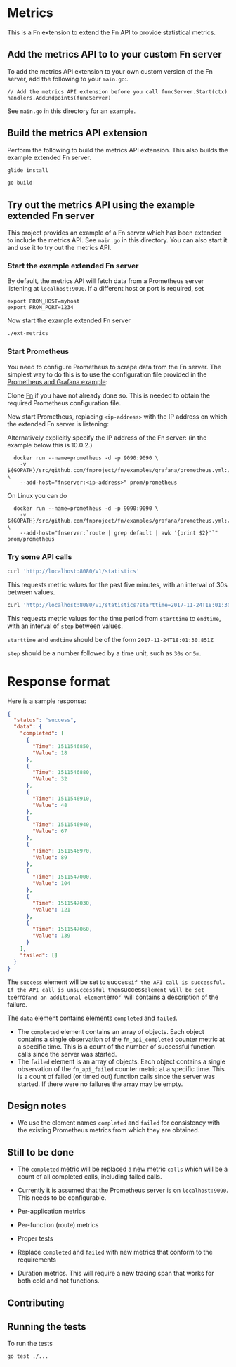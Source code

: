 # Metrics

This is a Fn extension to extend the Fn API to provide statistical metrics.

## Add the metrics API to to your custom Fn server

To add the metrics API extension to your own custom version of the Fn server, add the following to your `main.go`:.

```
// Add the metrics API extension before you call funcServer.Start(ctx)
handlers.AddEndpoints(funcServer)
```

See `main.go` in this directory for an example.

## Build the metrics API extension

Perform the following to build the metrics API extension. This also builds the example extended Fn server.

```sh
glide install
```

```sh
go build
```


## Try out the metrics API using the example extended Fn server

This project provides an example of a Fn server which has been extended to include the metrics API. 
See `main.go` in this directory.
You can also start it and use it to try out the metrics API.

### Start the example extended Fn server 

By default, the metrics API will fetch data from a Prometheus server listening at `localhost:9090`. If a different host or port is required, set
```
export PROM_HOST=myhost
export PROM_PORT=1234
```
Now start the example extended Fn server 

```sh
./ext-metrics
```

### Start Prometheus

You need to configure Prometheus to scrape data from the Fn server. 
The simplest way to do this is to use the configuration file provided in the [Prometheus and Grafana example](https://github.com/fnproject/fn/tree/master/examples/grafana):

Clone [Fn](https://github.com/fnproject/fn) if you have not already done so. This is needed to obtain the required Prometheus configuration file.

Now start Prometheus, replacing `<ip-address>` with the IP address on which the extended Fn server is listening:

Alternatively explicitly specify the IP address of the Fn server: (in the example below this is 10.0.2.)
```
  docker run --name=prometheus -d -p 9090:9090 \
    -v ${GOPATH}/src/github.com/fnproject/fn/examples/grafana/prometheus.yml:/etc/prometheus/prometheus.yml \
    --add-host="fnserver:<ip-address>" prom/prometheus
```    
On Linux you can do
```
  docker run --name=prometheus -d -p 9090:9090 \
    -v ${GOPATH}/src/github.com/fnproject/fn/examples/grafana/prometheus.yml:/etc/prometheus/prometheus.yml \
    --add-host="fnserver:`route | grep default | awk '{print $2}'`" prom/prometheus
```

### Try some API calls

```sh
curl 'http://localhost:8080/v1/statistics'
```
This requests metric values for the past five minutes, with an interval of 30s between values.


```sh
curl 'http://localhost:8080/v1/statistics?starttime=2017-11-24T18:01:30.851Z&endtime=2017-11-24T18:11:30.849Z&step=30s'
```
This requests metric values for the time period from `starttime` to `endtime`, with an interval of `step` between values. 

`starttime` and `endtime` should be of the form `2017-11-24T18:01:30.851Z`

`step` should be a number followed by a time unit, such as `30s` or `5m`.

# Response format

Here is a sample response:

```json
{
  "status": "success",
  "data": {
    "completed": [
      {
        "Time": 1511546850,
        "Value": 18
      },
      {
        "Time": 1511546880,
        "Value": 32
      },
      {
        "Time": 1511546910,
        "Value": 48
      },
      {
        "Time": 1511546940,
        "Value": 67
      },
      {
        "Time": 1511546970,
        "Value": 89
      },
      {
        "Time": 1511547000,
        "Value": 104
      },
      {
        "Time": 1511547030,
        "Value": 121
      },
      {
        "Time": 1511547060,
        "Value": 139
      }
    ],
    "failed": []
  }
}
```

The `success` element will be set to success` if the API call is successful. 
If the API call is unsuccessful then `success` element will be set to `error` and an additional element `error` will contains a description of the failure.

The `data` element contains elements `completed` and `failed`. 

* The `completed` element contains an array of objects. Each object contains a single observation of the `fn_api_completed` counter metric at a specific time. This is a count of the number of successful function calls since the server was started.
* The `failed` element is an array of objects. Each object contains a single observation of the `fn_api_failed` counter metric at a specific time.
This is a count of failed (or timed out) function calls since the server was started.
If there were no failures the array may be empty.  

## Design notes

* We use the element names `completed` and `failed` for consistency with the existing Prometheus metrics from which they are obtained. 

## Still to be done

* The `completed` metric will be replaced a new metric `calls` which will be a count of all completed calls, including failed calls.

* Currently it is assumed that the Prometheus server is on `localhost:9090`. This needs to be configurable.

* Per-application metrics 

* Per-function (route) metrics

* Proper tests

* Replace `completed` and `failed` with new metrics that conform to the requirements

* Duration metrics. This will require a new tracing span that works for both cold and hot functions. 


## Contributing

## Running the tests

To run the tests
```sh
go test ./...
```